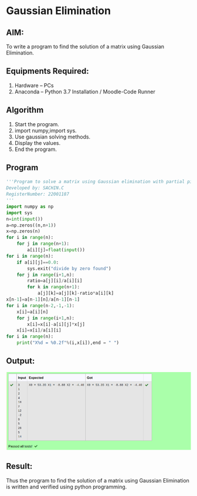 # Gaussian Elimination

## AIM:
To write a program to find the solution of a matrix using Gaussian Elimination.

## Equipments Required:
1. Hardware – PCs
2. Anaconda – Python 3.7 Installation / Moodle-Code Runner

## Algorithm
1. Start the program.
2. import numpy,import sys.
3. Use gaussian solving methods.
4. Display the values.
5. End the program.

## Program
```python
'''Program to solve a matrix using Gaussian elimination with partial pivoting.
Developed by: SACHIN.C
RegisterNumber: 22001187
'''
import numpy as np
import sys
n=int(input())
a=np.zeros((n,n+1))
x=np.zeros(n)
for i in range(n):
    for j in range(n+1):
        a[i][j]=float(input())
for i in range(n):
    if a[i][j]==0.0:
        sys.exit("divide by zero found")
    for j in range(i+1,n):
        ratio=a[j][i]/a[i][i]
        for k in range(n+1):
            a[j][k]=a[j][k]-ratio*a[i][k]
x[n-1]=a[n-1][n]/a[n-1][n-1]
for i in range(n-2,-1,-1):
    x[i]=a[i][n]
    for j in range(i+1,n):
        x[i]=x[i]-a[i][j]*x[j]
    x[i]=x[i]/a[i][i]
for i in range(n):
    print("X%d = %0.2f"%(i,x[i]),end = " ")
```
## Output:
![output](/gaus.png)


## Result:
Thus the program to find the solution of a matrix using Gaussian Elimination is written and verified using python programming.

